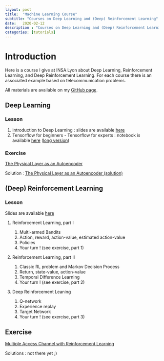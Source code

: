 ```yaml
---
layout: post
title:  "Machine Learning Course"
subtitle: "Courses on Deep Learning and (Deep) Reinforcement Learning"
date:   2020-02-12
description : "Courses on Deep Learning and (Deep) Reinforcement Learning"
categories: [tutorials]
---
```


# Introduction

Here is a course I give at INSA Lyon about Deep Learning, Reinforcement Learning, and Deep Reinforcement Learning. For each course there is an associated example based on telecommunication problems. 

All materials are available on my [GitHub page]( https://github.com/mgoutay/ml_course ).

## Deep Learning

### Lesson



1. Introduction to Deep Learning : slides are available [here](https://github.com/mgoutay/ml_course/blob/master/DL_course_1.pdf )
2. Tensorflow for beginners - Tensorflow for experts : notebook is available [here]( https://colab.research.google.com/github/mgoutay/ml_course/blob/master/DL_course_2_short.ipynb ) ([long version]( https://colab.research.google.com/github/mgoutay/ml_course/blob/master/DL_course_2.ipynb ))

### Exercise



 [The Physical Layer as an Autoencoder]( https://colab.research.google.com/github/mgoutay/ml_course/blob/master/DL_exercise.ipynb )

Solution :  [The Physical Layer as an Autoencoder (solution)]( https://colab.research.google.com/github/mgoutay/ml_course/blob/master/DL_exercise_solution.ipynb )

## (Deep) Reinforcement Learning

### Lesson

Slides are available [here](https://github.com/mgoutay/ml_course/blob/master/RL_course.pdf)

1. Reinforcement Learning, part I
   1. Multi-armed Bandits
   2. Action, reward, action-value, estimated action-value
   3. Policies
   4. Your turn ! (see exercise, part 1)

2. Reinforcement Learning, part II
   1. Classic RL problem and Markov Decision Process
   2. Return, state-value, action-value
   3. Temporal Difference Learning
   4. Your turn ! (see exercise, part 2)
3. Deep Reinforcement Leaning
   1. Q-network
   2. Experience replay
   3. Target Network
   4. Your turn ! (see exercise, part 3)

## Exercise



[Multiple Access Channel with Reinforcement Learning]( https://colab.research.google.com/github/mgoutay/ml_course/blob/master/RL_exercise.ipynb )

Solutions : not there yet ;)
